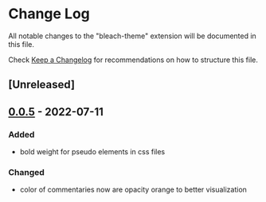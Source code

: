 # Change Log

All notable changes to the "bleach-theme" extension will be documented in this file.

Check [Keep a Changelog](http://keepachangelog.com/) for recommendations on how to structure this file.

## [Unreleased]


## [0.0.5] - 2022-07-11
 
### Added
- bold weight for pseudo elements in css files

### Changed
- color of commentaries now are opacity orange to better visualization


[0.0.5]: https://github.com/AndreQuintero/soul-reaper-vscode-theme/compare/0.0.4...0.0.5
